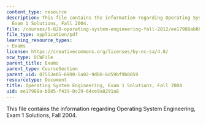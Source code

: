 ```yaml
---
content_type: resource
description: This file contains the information regarding Operating System Engineering,
  Exam 1 Solutions, Fall 2004.
file: /courses/6-828-operating-system-engineering-fall-2012/ee17988ab885f4390c2964ce9a8291a8_MIT6_828F12_q04_1_sol.pdf
file_type: application/pdf
learning_resource_types:
- Exams
license: https://creativecommons.org/licenses/by-nc-sa/4.0/
ocw_type: OCWFile
parent_title: Exams
parent_type: CourseSection
parent_uid: 07553e05-6900-5a02-9d08-6d59bf9b8059
resourcetype: Document
title: Operating System Engineering, Exam 1 Solutions, Fall 2004
uid: ee17988a-b885-f439-0c29-64ce9a8291a8
---
```

This file contains the information regarding Operating System Engineering, Exam 1 Solutions, Fall 2004.